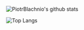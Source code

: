![PiotrBlachnio's github stats](https://github-readme-stats.vercel.app/api?username=PiotrBlachnio&show_icons=true&theme=radical&count_private=true&hide=stars)

![Top Langs](https://github-readme-stats.vercel.app/api/top-langs/?username=PiotrBlachnio&hide=vue,css,javascript)
